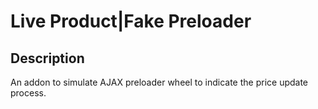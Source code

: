 # Live Product|Fake Preloader

## Description
An addon to simulate AJAX preloader wheel to indicate the price update process.
